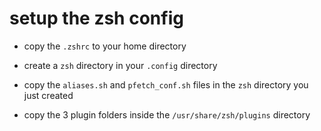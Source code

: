 # setup the zsh config
- copy the `.zshrc` to your home directory

- create a `zsh` directory in your `.config` directory

- copy the `aliases.sh` and `pfetch_conf.sh` files in the `zsh` directory you just created

- copy the 3 plugin folders inside the `/usr/share/zsh/plugins` directory
